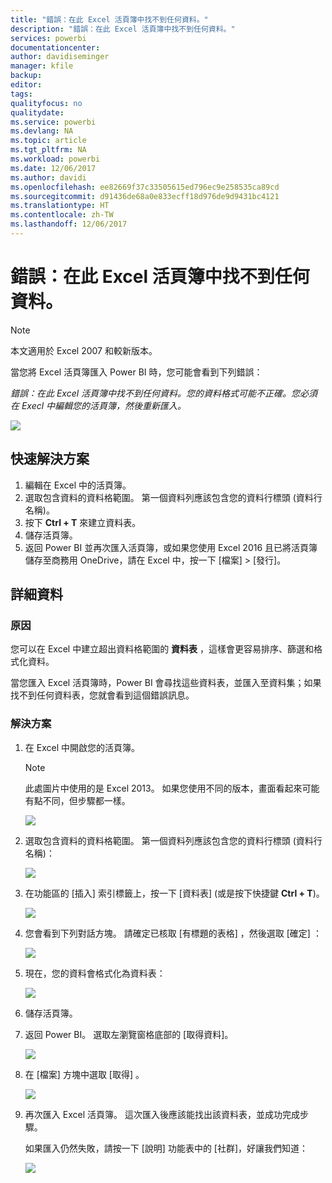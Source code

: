 ```yaml
---
title: "錯誤：在此 Excel 活頁簿中找不到任何資料。"
description: "錯誤：在此 Excel 活頁簿中找不到任何資料。"
services: powerbi
documentationcenter: 
author: davidiseminger
manager: kfile
backup: 
editor: 
tags: 
qualityfocus: no
qualitydate: 
ms.service: powerbi
ms.devlang: NA
ms.topic: article
ms.tgt_pltfrm: NA
ms.workload: powerbi
ms.date: 12/06/2017
ms.author: davidi
ms.openlocfilehash: ee82669f37c33505615ed796ec9e258535ca89cd
ms.sourcegitcommit: d91436de68a0e833ecff18d976de9d9431bc4121
ms.translationtype: HT
ms.contentlocale: zh-TW
ms.lasthandoff: 12/06/2017
---
```

# <a name="error-we-couldnt-find-any-data-in-your-excel-workbook"></a>錯誤：在此 Excel 活頁簿中找不到任何資料。

>[!NOTE]
>本文適用於 Excel 2007 和較新版本。

當您將 Excel 活頁簿匯入 Power BI 時，您可能會看到下列錯誤：

*錯誤：在此 Excel 活頁簿中找不到任何資料。您的資料格式可能不正確。您必須在 Execl 中編輯您的活頁簿，然後重新匯入。*

![](media/service-admin-troubleshoot-excel-workbook-data/pbi_wecouldntfindanydata.png)

## <a name="quick-solution"></a>快速解決方案
1. 編輯在 Excel 中的活頁簿。
2. 選取包含資料的資料格範圍。 第一個資料列應該包含您的資料行標頭 (資料行名稱)。
3. 按下 **Ctrl + T** 來建立資料表。
4. 儲存活頁簿。
5. 返回 Power BI 並再次匯入活頁簿，或如果您使用 Excel 2016 且已將活頁簿儲存至商務用 OneDrive，請在 Excel 中，按一下 [檔案] > [發行]。

## <a name="details"></a>詳細資料
### <a name="cause"></a>原因
您可以在 Excel 中建立超出資料格範圍的 **資料表** ，這樣會更容易排序、篩選和格式化資料。

當您匯入 Excel 活頁簿時，Power BI 會尋找這些資料表，並匯入至資料集；如果找不到任何資料表，您就會看到這個錯誤訊息。

### <a name="solution"></a>解決方案
1. 在 Excel 中開啟您的活頁簿。 
    >[!NOTE]
    >此處圖片中使用的是 Excel 2013。 如果您使用不同的版本，畫面看起來可能有點不同，但步驟都一樣。
    
    ![](media/service-admin-troubleshoot-excel-workbook-data/pbi_trb_xlwksht1.png)
2. 選取包含資料的資料格範圍。 第一個資料列應該包含您的資料行標頭 (資料行名稱)：
   
    ![](media/service-admin-troubleshoot-excel-workbook-data/pbi_trb_xlwksht2.png)
3. 在功能區的 [插入] 索引標籤上，按一下 [資料表] \(或是按下快捷鍵 **Ctrl + T**)。
   
    ![](media/service-admin-troubleshoot-excel-workbook-data/pbi_trb_xlwksht3.png)
4. 您會看到下列對話方塊。 請確定已核取 [有標題的表格]  ，然後選取 [確定] ：
   
    ![](media/service-admin-troubleshoot-excel-workbook-data/pbi_trb_xlcreatetbl.png)
5. 現在，您的資料會格式化為資料表：
   
    ![](media/service-admin-troubleshoot-excel-workbook-data/pbi_trb_xltbl.png)
6. 儲存活頁簿。
7. 返回 Power BI。 選取左瀏覽窗格底部的 [取得資料]。
   
    ![](media/service-admin-troubleshoot-excel-workbook-data/pbi_getdata.png)
8. 在 [檔案]  方塊中選取 [取得] 。
   
    ![](media/service-admin-troubleshoot-excel-workbook-data/pbi_getfiles.png)
9. 再次匯入 Excel 活頁簿。 這次匯入後應該能找出該資料表，並成功完成步驟。
   
    如果匯入仍然失敗，請按一下 [說明] 功能表中的 [社群]，好讓我們知道：
   
    ![](media/service-admin-troubleshoot-excel-workbook-data/pbi_questionmenucommunity.png)
